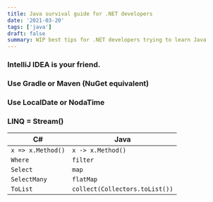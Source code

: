 ```yaml
---
title: Java survival guide for .NET developers
date: '2021-03-20'
tags: ['java']
draft: false
summary: WIP best tips for .NET developers trying to learn Java
---
```


### IntelliJ IDEA is your friend.

### Use Gradle or Maven (NuGet equivalent)

### Use LocalDate or NodaTime

### LINQ = Stream()

| C# | Java   |
| ---- | ---- |
| `x => x.Method()` | `x -> x.Method()` |
| `Where` | `filter` |
| `Select` | `map` |
| `SelectMany` | `flatMap` |
| `ToList` | `collect(Collectors.toList())`


